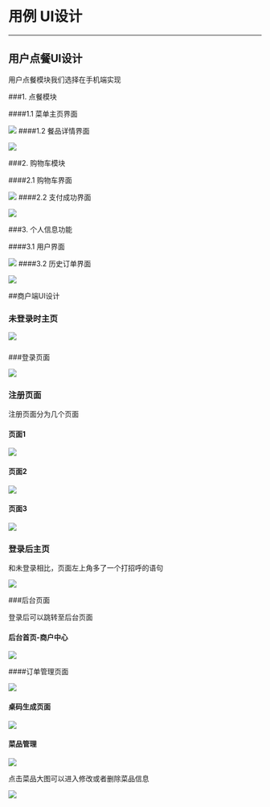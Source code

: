  # 用例 UI设计
-----
## 用户点餐UI设计

用户点餐模块我们选择在手机端实现

###1. 点餐模块

####1.1 菜单主页界面

![](../images/UI-android-menu.PNG)
####1.2 餐品详情界面

![](../images/UI-android-details.PNG)

###2. 购物车模块

####2.1 购物车界面

![](../images/UI-android-shopping.PNG)
####2.2 支付成功界面

![](../images/UI-android-succeed.PNG)

###3. 个人信息功能

####3.1 用户界面

![](../images/UI-android-user.PNG)
####3.2 历史订单界面

![](../images/UI-android-historyorder.PNG)

##商户端UI设计

### 未登录时主页

![](../images/商户_未登录首页.jpg)

###

###登录页面

![](../Images/商户_登录页面.jpg)



### 注册页面

注册页面分为几个页面

#### 页面1

![](../Images/商户_注册页面1.jpg)

#### 页面2

![](../Images/商户_注册页面2.jpg)

#### 页面3

![](../Images/商户_注册页面3.jpg)



### 登录后主页

和未登录相比，页面左上角多了一个打招呼的语句

![](../Images/商户_登录后首页.jpg)

###后台页面

登录后可以跳转至后台页面

#### 后台首页-商户中心

![](../Images/商户_后台首页.jpg)

####订单管理页面

![](../Images/商户_订单管理.jpg)



#### 桌码生成页面

![](../Images/商户_桌码生成.jpg)

#### 菜品管理

![](../Images/商户_菜品管理主页.jpg)

点击菜品大图可以进入修改或者删除菜品信息

![](../Images/商户_菜品详情&编辑.jpg)

 





